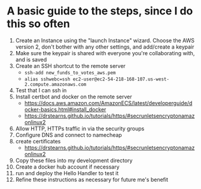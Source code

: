 # A basic guide to the steps, since I do this so often 

1. Create an Instance using the "launch Instance" wizard. Choose the AWS version 2, don't bother with any other settings, and add/create a keypair
2. Make sure the keypair is shared with everyone you're collaborating with, and is saved
3. Create an SSH shortcut to the remote server
    + `ssh-add new_funds_to_votes_aws.pem`
    + `alias sshwebc=ssh ec2-user@ec2-54-218-168-107.us-west-2.compute.amazonaws.com`
4. Test that I can ssh in
5. Install certbot and docker on the remote server
    + https://docs.aws.amazon.com/AmazonECS/latest/developerguide/docker-basics.html#install_docker
    + https://drstearns.github.io/tutorials/https/#secrunletsencryptonamazonlinux2
4. Allow HTTP, HTTPs traffic in via the security groups
5. Configure DNS and connect to namecheap
7. create certificates 
    + https://drstearns.github.io/tutorials/https/#secrunletsencryptonamazonlinux2
8. Copy these files into my development directory
10. Create a docker hub account if necessary
9. run and deploy the Hello Handler to test it
10. Refine these instructions as necessary for future me's benefit